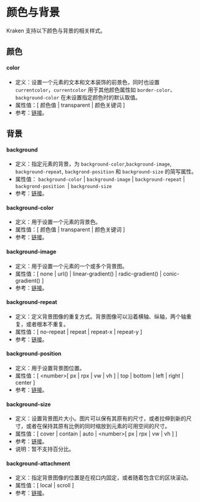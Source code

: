 # 颜色与背景

Kraken 支持以下颜色与背景的相关样式。

## 颜色

#### color

- 定义：设置一个元素的文本和文本装饰的前景色，同时也设置 `currentcolor`，`currentcolor` 用于其他颜色属性如 `border-color`、`background-color` 在未设置指定颜色时的默认取值。
- 属性值：[ 颜色值 | transparent | 颜色关键词 ]
- 参考：[链接](https://developer.mozilla.org/zh-CN/docs/Web/CSS/color)。

## 背景

#### background

- 定义：指定元素的背景，为 `background-color`,`background-image`, `background-repeat`, `backgrond-position` 和 `background-size` 的简写属性。
- 属性值： `background-color` | `background-image` | `background-repeat` | `backgrond-position`  | `background-size`
- 参考：[链接](https://developer.mozilla.org/zh-CN/docs/Web/CSS/background)。

#### background-color

- 定义：用于设置一个元素的背景色。
- 属性值：[ 颜色值 | transparent | 颜色关键词 ]
- 参考：[链接](https://developer.mozilla.org/zh-CN/docs/Web/CSS/background-color)。

#### background-image

- 定义：用于设置一个元素的一个或多个背景图。
- 属性值：[ none | url() | linear-gradient() | radic-gradient() | conic-gradient() ]
- 参考：[链接](https://developer.mozilla.org/zh-CN/docs/Web/CSS/background-image)。

#### background-repeat

- 定义：定义背景图像的重复方式。背景图像可以沿着横轴、纵轴，两个轴重复，或者根本不重复。
- 属性值：[ no-repeat | repeat | repeat-x | repeat-y ]
- 参考：[链接](https://developer.mozilla.org/zh-CN/docs/Web/CSS/background-repeat)。

#### background-position

- 定义：用于设置背景图位置。
- 属性值：[ \<number>[ px | rpx | vw | vh ] | top | bottom | left | right | center ]
- 参考：[链接](https://developer.mozilla.org/zh-CN/docs/Web/CSS/background-position)。

#### background-size

- 定义：设置背景图片大小。图片可以保有其原有的尺寸，或者拉伸到新的尺寸，或者在保持其原有比例的同时缩放到元素的可用空间的尺寸。
- 属性值：[ cover | contain | auto | \<number>[ px | rpx | vw | vh ] ]
- 参考：[链接](https://developer.mozilla.org/zh-CN/docs/Web/CSS/background-size)。
- 说明：暂不支持百分比。

#### background-attachment

- 定义：指定背景图像的位置是在视口内固定，或者随着包含它的区块滚动。
- 属性值：[ local | scroll ]
- 参考：[链接](https://developer.mozilla.org/zh-CN/docs/Web/CSS/background-attachment)。
